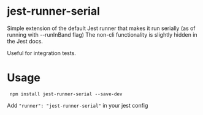 # jest-runner-serial

Simple extension of the default Jest runner that makes it run serially (as of running with --runInBand flag)
The non-cli functionality is slightly hidden in the Jest docs.

Useful for integration tests.

# Usage

``` npm install jest-runner-serial --save-dev```

Add ``` "runner": "jest-runner-serial" ``` in your jest config
